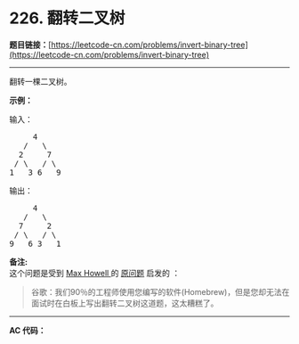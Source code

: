 # 226. 翻转二叉树

**题目链接：**[https://leetcode-cn.com/problems/invert-binary-tree](https://leetcode-cn.com/problems/invert-binary-tree)

---

<div class="content__1Y2H">
 <div class="notranslate">
  <p>翻转一棵二叉树。</p> 
  <p><strong>示例：</strong></p> 
  <p>输入：</p> 
  <pre class="language-text">     4
   /   \
  2     7
 / \   / \
1   3 6   9</pre> 
  <p>输出：</p> 
  <pre class="language-text">     4
   /   \
  7     2
 / \   / \
9   6 3   1</pre> 
  <p><strong>备注:</strong><br> 这个问题是受到 <a href="https://twitter.com/mxcl">Max Howell </a>的 <a href="https://twitter.com/mxcl/status/608682016205344768">原问题</a> 启发的 ：</p> 
  <blockquote>
   谷歌：我们90％的工程师使用您编写的软件(Homebrew)，但是您却无法在面试时在白板上写出翻转二叉树这道题，这太糟糕了。
  </blockquote> 
 </div>
</div>

---

**AC 代码：**

```java

```
